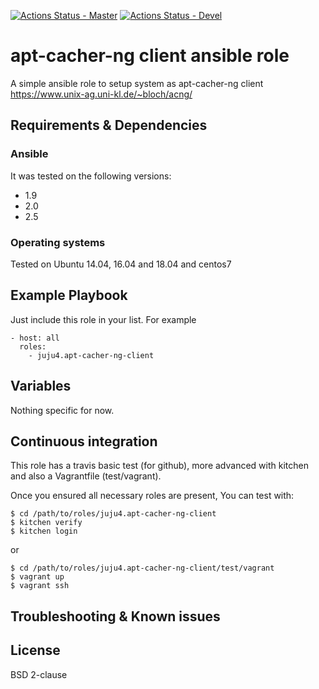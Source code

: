 [![Actions Status - Master](https://github.com/juju4/ansible-apt-cacher-ng-client/workflows/AnsibleCI/badge.svg)](https://github.com/juju4/ansible-apt-cacher-ng-client/actions?query=branch%3Amaster)
[![Actions Status - Devel](https://github.com/juju4/ansible-apt-cacher-ng-client/workflows/AnsibleCI/badge.svg?branch=devel)](https://github.com/juju4/ansible-apt-cacher-ng-client/actions?query=branch%3Adevel)

# apt-cacher-ng client ansible role

A simple ansible role to setup system as apt-cacher-ng client
https://www.unix-ag.uni-kl.de/~bloch/acng/

## Requirements & Dependencies

### Ansible
It was tested on the following versions:
 * 1.9
 * 2.0
 * 2.5

### Operating systems

Tested on Ubuntu 14.04, 16.04 and 18.04 and centos7

## Example Playbook

Just include this role in your list.
For example

```
- host: all
  roles:
    - juju4.apt-cacher-ng-client
```

## Variables

Nothing specific for now.

## Continuous integration

This role has a travis basic test (for github), more advanced with kitchen and also a Vagrantfile (test/vagrant).

Once you ensured all necessary roles are present, You can test with:
```
$ cd /path/to/roles/juju4.apt-cacher-ng-client
$ kitchen verify
$ kitchen login
```
or
```
$ cd /path/to/roles/juju4.apt-cacher-ng-client/test/vagrant
$ vagrant up
$ vagrant ssh
```

## Troubleshooting & Known issues


## License

BSD 2-clause
